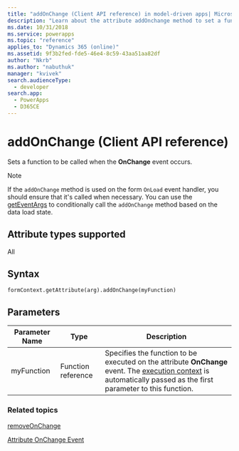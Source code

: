 ```yaml
---
title: "addOnChange (Client API reference) in model-driven apps| MicrosoftDocs"
description: "Learn about the attribute addOnchange method to set a function to be called when the attribute value is changed." 
ms.date: 10/31/2018
ms.service: powerapps
ms.topic: "reference"
applies_to: "Dynamics 365 (online)"
ms.assetid: 9f3b2fed-fde5-46e4-8c59-43aa51aa82df
author: "Nkrb"
ms.author: "nabuthuk"
manager: "kvivek"
search.audienceType: 
  - developer
search.app: 
  - PowerApps
  - D365CE
---
```

# addOnChange (Client API reference)



Sets a function to be called when the **OnChange** event occurs.

> [!NOTE]
> If the `addOnChange` method is used on the form `OnLoad` event handler, you should ensure that it's called when necessary. You can use the [getEventArgs](executioncontext/getEventArgs.md) to conditionally call the `addOnChange` method based on the data load state.

## Attribute types supported

All

## Syntax

`formContext.getAttribute(arg).addOnChange(myFunction)`

## Parameters

| Parameter Name| Type| Description  |
| --------|-----------| -----|
|myFunction| Function reference| Specifies the function to be executed on the attribute **OnChange** event. The [execution context](../../clientapi-execution-context.md) is automatically passed as the first parameter to this function.|


### Related topics

[removeOnChange](removeOnChange.md)

[Attribute OnChange Event](../events/attribute-onchange.md)






